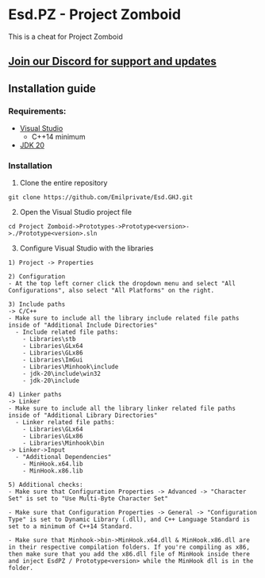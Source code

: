 # Esd.PZ - Project Zomboid
This is a cheat for Project Zomboid

## [Join our Discord for support and updates](https://discord.gg/CtafmXstD8)

## Installation guide

### Requirements:
- [Visual Studio](https://visualstudio.microsoft.com/free-developer-offers/)
   - C++14 minimum
- [JDK 20](https://www.oracle.com/java/technologies/downloads/)

### Installation

1) Clone the entire repository
```
git clone https://github.com/Emilprivate/Esd.GHJ.git
```
2) Open the Visual Studio project file
```
cd Project Zomboid->Prototypes->Prototype<version>->./Prototype<version>.sln
```
3) Configure Visual Studio with the libraries
```
1) Project -> Properties

2) Configuration
- At the top left corner click the dropdown menu and select "All Configurations", also select "All Platforms" on the right.

3) Include paths
-> C/C++
- Make sure to include all the library include related file paths inside of "Additional Include Directories"
  - Include related file paths:
    - Libraries\stb
    - Libraries\GLx64
    - Libraries\GLx86
    - Libraries\ImGui
    - Libraries\Minhook\include
    - jdk-20\include\win32
    - jdk-20\include

4) Linker paths
-> Linker
- Make sure to include all the library linker related file paths inside of "Additional Library Directories"
  - Linker related file paths:
    - Libraries\GLx64
    - Libraries\GLx86
    - Libraries\Minhook\bin
-> Linker->Input
  - "Additional Dependencies"
    - MinHook.x64.lib
    - MinHook.x86.lib

5) Additional checks:
- Make sure that Configuration Properties -> Advanced -> "Character Set" is set to "Use Multi-Byte Character Set"

- Make sure that Configuration Properties -> General -> "Configuration Type" is set to Dynamic Library (.dll), and C++ Language Standard is set to a minimum of C++14 Standard.

- Make sure that Minhook->bin->MinHook.x64.dll & MinHook.x86.dll are in their respective compilation folders. If you're compiling as x86, then make sure that you add the x86.dll file of MinHook inside there and inject EsdPZ / Prototype<version> while the MinHook dll is in the folder.
```
